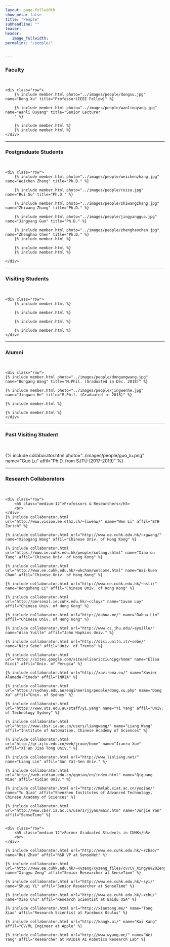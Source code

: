```yaml
---
layout: page-fullwidth
show_meta: false
title: "People"
subheadline: ""
teaser: 
header:
   image_fullwidth: 
permalink: "/people/"


---
```




<div class="row">
	<div class="row">
		<h3>Faculty</h3>
		<br/>
	</div>
	
	<div class="row">
		{% include member.html photo="../images/people/dongxu.jpg" name="Dong Xu" title="Professor(IEEE Fellow)" %}
		
		{% include member.html photo="../images/people/wanliouyang.jpg" name="Wanli Ouyang" title="Senior Lecturer
		" %}
		
		{% include member.html %}
		{% include member.html %}
	</div>


</div>

---

<div class="row">
	<div class="row">
		<h3 class="medium-12">Postgraduate Students</h3>
		<br/>
	</div>
	
	<div class="row">
		{% include member.html photo="../images/people/weichenzhang.jpg" name="Weichen Zhang" title="Ph.D." %}

		{% include member.html photo="../images/people/ruisu.jpg" name="Rui Su" title="Ph.D." %}

		{% include member.html photo="../images/people/zhiwangzhang.jpg" name="Zhiwang Zhang" title="Ph.D." %}  
		
		{% include member.html photo="../images/people/jingyangguo.jpg" name="Jingyang Guo" title="Ph.D." %}

		{% include member.html photo="../images/people/zhenghaochen.jpg" name="Zhenghao Chen" title="Ph.D." %}
		{% include member.html %}

		{% include member.html %}
		{% include member.html %}

	</div>
</div>

---

<div class="row">
	<div class="row">
		<h3 class="medium-12">Visiting Students</h3>
		<br/>
	</div>

	<div class="row">
		{% include member.html %}

		{% include member.html %}
		
		{% include member.html %}
		
		{% include member.html %}
	</div>
</div>

---

<div class="row">
	<div class="row">
		<h3 class="medium-12">Alumni</h3>
		<br/>
	</div>

	<div class="row">
	{% include member.html photo="../images/people/dongangwang.jpg" name="Dongang Wang" title="M.Phil. (Graduated in Dec. 2018)" %}
	
	{% include member.html photo="../images/people/jingwenhe.jpg" name="Jingwen He" title="M.Phil. (Graduated in 2018)" %}
	
	{% include member.html %}

	{% include member.html %}
    </div>	
</div>

---

<div class="row">
	<div class="row">
		<h3 class="medium-12">Past Visiting Student</h3>
		<br/>
	</div>

{% include collaborator.html photo="../images/people/guo_lu.png" name="Guo Lu" affil="Ph.D. from SJTU (2017-2019)" %}

</div>

---

<div class="row">
	<div class="row">
		<h3 class="medium-12">Research Collaborators</h3>
		<br>
	</div>

	<div class="row">
		<h5 class="medium-12">Professors & Researchers</h5>
		<br>
	</div>
	{% include collaborator.html url="http://www.vision.ee.ethz.ch/~liwenw/" name="Wen Li" affil="ETH Zurich" %}
	
	{% include collaborator.html url="http://www.ee.cuhk.edu.hk/~xgwang/" name="Xiaogang Wang" affil="Chinese Univ. of Hong Kong" %}

	{% include collaborator.html url="https://www.ie.cuhk.edu.hk/people/xotang.shtml" name="Xiao'ou Tang" affil="Chinese Univ. of Hong Kong" %}

	{% include collaborator.html url="http://www.ee.cuhk.edu.hk/~wkcham/welcome.html" name="Wai-kuen Cham" affil="Chinese Univ. of Hong Kong" %}

	{% include collaborator.html url="http://www.ee.cuhk.edu.hk/~hsli/" name="Hongsheng Li" affil="Chinese Univ. of Hong Kong" %}

	{% include collaborator.html url="http://personal.ie.cuhk.edu.hk/~ccloy/" name="Cavan Loy" affil="Chinese Univ. of Hong Kong" %}

	{% include collaborator.html url="http://dahua.me/" name="Dahua Lin" affil="Chinese Univ. of Hong Kong" %}	

	{% include collaborator.html url="http://www.cs.jhu.edu/~ayuille/" name="Alan Yuille" affil="John Hopkins Univ." %}

	{% include collaborator.html url="http://disi.unitn.it/~sebe/" name="Nicu Sebe" affil="Univ. of Trento" %}

	{% include collaborator.html url="https://sites.google.com/site/elisaricciunipg/home" name="Elisa Ricci" affil="Univ. of Perugia" %}

	{% include collaborator.html url="http://xavirema.eu/" name="Xavier Alameda-Pineda" affil="INRIA" %}

	{% include collaborator.html url="https://sydney.edu.au/engineering/people/dong.xu.php" name="Dong Xu" affil="Univ. of Sydney" %}

	{% include collaborator.html url="https://www.uts.edu.au/staff/yi.yang" name="Yi Yang" affil="Univ. of Technology Sydney" %}

	{% include collaborator.html url="http://www.cbsr.ia.ac.cn/users/liangwang/" name="Liang Wang" affil="Institute of Automation, Chinese Academy of Sciences" %}

	{% include collaborator.html url="http://gr.xjtu.edu.cn/web/jrxue/home" name="Jianru Xue" affil="Xi'an Jiao Tong Univ." %}

	{% include collaborator.html url="http://www.linliang.net/" name="Liang Lin" affil="Sun Yat-Sen Univ." %}

	{% include collaborator.html url="http://web.xidian.edu.cn/qgmiao/en/index.html" name="Qiguang Miao" affil="Xidian Univ." %}

	{% include collaborator.html url="http://mmlab.siat.ac.cn/yuqiao/" name="Yu Qiao" affil="Shenzhen Institutes of Advanced Technology, Chinese Academy of Sciences" %}

	{% include collaborator.html url="http://www.cbsr.ia.ac.cn/users/jjyan/main.htm" name="Junjie Yan" affil="SenseTime" %}


	<div class="row">
		<h5 class="medium-12">Former Graduated Students in CUHK</h5>
		<br>
	</div>

	{% include collaborator.html url="http://www.ee.cuhk.edu.hk/~rzhao/" name="Rui Zhao" affil="R&D VP at SenseNet" %}

	{% include collaborator.html url="http://www.ee.cuhk.edu.hk/~xyzeng/xyzeng_files/cv/CV_Xingyu%20Zeng.pdf" name="Xingyu Zeng" affil="Senior Researcher at SenseTime" %}

	{% include collaborator.html url="http://www.ee.cuhk.edu.hk/~syi/" name="Shuai Yi" affil="Senior Researcher at SenseTime" %}

	{% include collaborator.html url="http://www.ee.cuhk.edu.hk/~xchu/" name="Xiao Chu" affil="Research Scientist at Baidu USA" %}

	{% include collaborator.html url="http://xiaotong.me/" name="Tong Xiao" affil="Research Scientist at Facebook Oculus" %}

	{% include collaborator.html url="http://kangk.ai/" name="Kai Kang" affil="CV/ML Engineer at Apple" %}

	{% include collaborator.html url="http://www.wyang.me/" name="Wei Yang" affil="Researcher at NVIDIA AI Robotics Research Lab" %}
</div>


